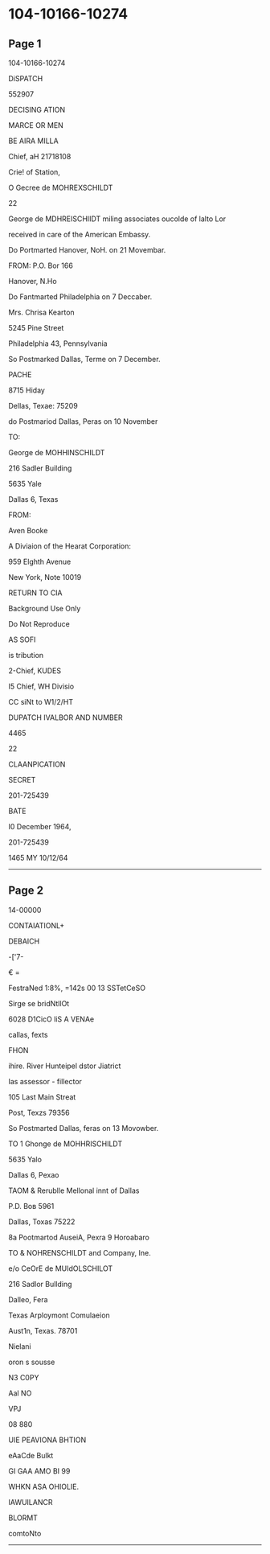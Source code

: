 # 104-10166-10274

## Page 1

104-10166-10274

DiSPATCH

552907

DECISING ATION

MARCE OR MEN

BE AIRA MILLA

Chief, aH 21718108

Crie! of Station,

O Gecree de MOHREXSCHILDT

22

George de MDHREISCHIIDT miling associates oucolde of lalto Lor

received in care of the American Embassy.

Do Portmarted Hanover, NoH. on 21 Movembar.

FROM: P.O. Bor 166

Hanover, N.Ho

Do Fantmarted Philadelphia on 7 Deccaber.

Mrs. Chrisa Kearton

5245 Pine Street

Philadelphia 43, Pennsylvania

So Postmarked Dallas, Terme on 7 December.

PACHE

8715 Hiday

Dellas, Texae: 75209

do Postmariod Dallas, Peras on 10 November

TO:

George de MOHHINSCHILDT

216 Sadler Building

5635 Yale

Dallas 6, Texas

FROM:

Aven Booke

A Diviaion of the Hearat Corporation:

959 Elghth Avenue

New York, Note 10019

RETURN TO CIA

Background Use Only

Do Not Reproduce

AS SOFI

is tribution

2-Chief, KUDES

I5 Chief, WH Divisio

CC siNt to W1/2/HT

DUPATCH IVALBOR AND NUMBER

4465

22

CLAANPICATION

SECRET

201-725439

BATE

I0 December 1964,

201-725439

1465 MY 10/12/64

---

## Page 2

14-00000

CONTAIATIONL+

DEBAICH

-['7-

€ =

FestraNed 1:8%, =142s 00 13 SSTetCeSO

Sirge se bridNtllOt

6028 D1CicO liS A VENAe

callas, fexts

FHON

ihire. River Hunteipel dstor Jiatrict

Ias assessor - fillector

105 Last Main Streat

Post, Texzs 79356

So Postmarted Dallas, feras on 13 Movowber.

TO 1 Ghonge de MOHHRISCHILDT

5635 Yalo

Dallas 6, Pexao

TAOM & Rerublle Mellonal innt of Dallas

P.D. Вов 5961

Dallas, Toxas 75222

8a Pootmartod AuseiA, Pexra 9 Horoabaro

TO & NOHRENSCHILDT and Company, Ine.

e/o CeOrE de MUIdOLSCHILOT

216 Sadlor Bullding

Dalleo, Fera

Texas Arploymont Comulaeion

Aust1n, Texas. 78701

Nielani

oron s sousse

N3 C0PY

Aal NO

VPJ

08 880

UIE PEAVIONA BHTION

eAaCde Bulkt

GI GAA AMO BI 99

WHKN ASA OHIOLIE.

IAWUILANCR

BLORMT

comtoNto

---

